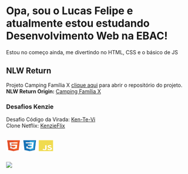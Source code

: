 # Opa, sou o Lucas Felipe e atualmente estou estudando Desenvolvimento Web na EBAC! 
Estou no começo ainda, me divertindo no HTML, CSS e o básico de JS<br>

## NLW Return

Projeto Camping Família X  [clique aqui](https://github.com/lucasfelipe-s/campingfamiliax) para abrir o repositório do projeto.<br>
<b>NLW Return Origin:</b> <a href="https://camping-familia-x.netlify.app">Camping Família X</a>

### Desafios Kenzie
Desafio Código da Virada: <a href="https://lucasfelipe-s.github.io/Codigo-da-Virada/" target="_blank">Ken-Te-Vi</a><br>
Clone Netflix: <a href="https://kenzie-flix-lucasfelipe.netlify.app">KenzieFlix</a><br>
<div style="display: inline_block"><br>
  <img align="center" alt="Lucas-HTML" height="30" width="40" src="https://raw.githubusercontent.com/devicons/devicon/master/icons/html5/html5-original.svg">
  <img align="center" alt="Lucas-CSS" height="30" width="40" src="https://raw.githubusercontent.com/devicons/devicon/master/icons/css3/css3-original.svg">
  <img align="center" alt="Lucas-Js" height="30" width="40" src="https://raw.githubusercontent.com/devicons/devicon/master/icons/javascript/javascript-plain.svg">
</div>
  
  ##

<a href="https://www.linkedin.com/in/lucas-felipe-39ab96236/" target="_blank"><img src="https://img.shields.io/badge/-LinkedIn-%230077B5?style=for-the-badge&logo=linkedin&logoColor=white" target="_blank"></a> 

